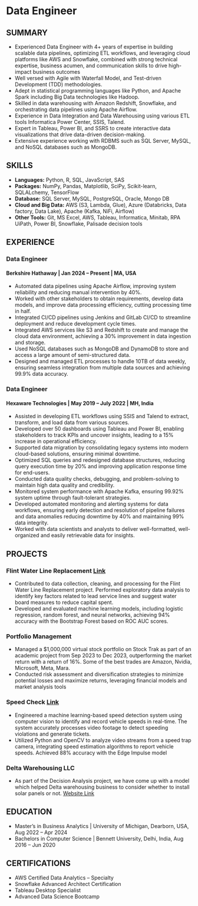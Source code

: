 # Data Engineer

## SUMMARY
-	Experienced Data Engineer with 4+ years of expertise in building scalable data pipelines, optimizing ETL workflows, and leveraging cloud platforms like AWS and Snowflake, combined with strong technical expertise, business acumen, and communication skills to drive high-impact business outcomes
-	Well versed with Agile with Waterfall Model, and Test-driven Development (TDD) methodologies. 
-	Adept in statistical programming languages like Python, and Apache Spark including Big Data technologies like Hadoop.
-	Skilled in data warehousing with Amazon Redshift, Snowflake, and orchestrating data pipelines using Apache Airflow.  
-	Experience in Data Integration and Data Warehousing using various ETL tools Informatica Power Center, SSIS, Talend.  
-	Expert in Tableau, Power BI, and SSRS to create interactive data visualizations that drive data-driven decision-making.  
-	Extensive experience working with RDBMS such as SQL Server, MySQL, and NoSQL databases such as MongoDB.

## SKILLS
- **Languages:** Python, R, SQL, JavaScript, SAS  
- **Packages:** NumPy, Pandas, Matplotlib, SciPy, Scikit-learn, SQLALchemy, TensorFlow 
- **Database:** SQL Server, MySQL, PostgreSQL, Oracle, Mongo DB
- **Cloud and Big Data:** AWS (S3, Lambda, Glue), Azure (Databricks, Data factory, Data Lake), Apache (Kafka, NiFi, Airflow)
- **Other Tools:** Git, MS Excel, AWS, Tableau, Informatica, Minitab, RPA UiPath, Power BI, Snowflake, Palisade decision tools 


## EXPERIENCE
### Data Engineer                                                                                                                                               
#### Berkshire Hathaway | Jan 2024 – Present | MA, USA
-	Automated data pipelines using Apache Airflow, improving system reliability and reducing manual intervention by 40%.
-	Worked with other stakeholders to obtain requirements, develop data models, and improve data processing efficiency, cutting processing time in half.
-	Integrated CI/CD pipelines using Jenkins and GitLab CI/CD to streamline deployment and reduce development cycle times.
-	Integrated AWS services like S3 and Redshift to create and manage the cloud data environment, achieving a 30% improvement in data ingestion and storage.
-	Used NoSQL databases such as MongoDB and DynamoDB to store and access a large amount of semi-structured data.
-	Designed and managed ETL processes to handle 10TB of data weekly, ensuring seamless integration from multiple data sources and achieving 99.9% data accuracy.


### Data Engineer
#### Hexaware Technologies | May 2019 – July 2022 | MH, India
-	Assisted in developing ETL workflows using SSIS and Talend to extract, transform, and load data from various sources.
- Developed over 50 dashboards using Tableau and Power BI, enabling stakeholders to track KPIs and uncover insights, leading to a 15% increase in operational efficiency.
- Supported data migration by consolidating legacy systems into modern cloud-based solutions, ensuring minimal downtime.
- Optimized SQL queries and redesigned database structures, reducing query execution time by 20% and improving application response time for end-users.
- Conducted data quality checks, debugging, and problem-solving to maintain high data quality and credibility.
- Monitored system performance with Apache Kafka, ensuring 99.92% system uptime through fault-tolerant strategies.
- Developed automated monitoring and alerting systems for data workflows, ensuring early detection and resolution of pipeline failures and data anomalies reducing downtime by 40% and maintaining 99% data integrity.
- Worked with data scientists and analysts to deliver well-formatted, well-organized and easily retrievable data for insights.

## PROJECTS
### Flint Water Line Replacement [Link](https://github.com/ravilakkakula/Flint-water-line-replacement)
- Contributed to data collection, cleaning, and processing for the Flint Water Line Replacement project. Performed exploratory data analysis to identify key factors related to lead service lines and suggest water board measures to reduce capital spent.
- Developed and evaluated machine learning models, including logistic regression, random forest, and neural networks, achieving 94% accuracy with the Bootstrap Forest based on ROC AUC scores.

### Portfolio Management
- Managed a $1,000,000 virtual stock portfolio on Stock Trak as part of an academic project from Sep 2023 to Dec 2023, outperforming the market return with a return of 16%. Some of the best trades are Amazon, Nvidia, Microsoft, Meta, Mara.
- Conducted risk assessment and diversification strategies to minimize potential losses and maximize returns, leveraging financial models and market analysis tools

### Speed Check [Link](https://github.com/ravilakkakula/Speed-check)
- Engineered a machine learning-based speed detection system using computer vision to identify and record vehicle speeds in real-time. The system accurately processes video footage to detect speeding violations and generate tickets.
- Utilized Python and OpenCV to analyze video streams from a speed trap camera, integrating speed estimation algorithms to report vehicle speeds. Achieved 88% accuracy with the Edge Impulse model

### Delta Warehousing LLC
- As part of the Decision Analysis project, we have come up with a model which helped Delta warehousing business to consider whether to install solar panels or not. [Website Link](https://sites.google.com/umich.edu/ds631-2023-fall-team-delta/home)

## EDUCATION
- Master’s in Business Analytics | University of Michigan, Dearborn, USA, Aug 2022 – Apr 2024
- Bachelors in Computer Science  | Bennett University,     Delhi, India,  Aug 2016 – Jun 2020

## CERTIFICATIONS
- AWS Certified Data Analytics – Specialty
- Snowflake Advanced Architect Certification
- Tableau Desktop Specialist
- Advanced Data Science Bootcamp

